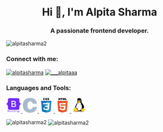 
<h1 align="center">Hi 👋, I'm Alpita Sharma</h1>
<h3 align="center">A passionate frontend developer.</h3>

<p align="left"> <img src="https://komarev.com/ghpvc/?username=alpitasharma2&label=Profile%20views&color=0e75b6&style=flat" alt="alpitasharma2" /> </p>

<h3 align="left">Connect with me:</h3>
<p align="left">
<a href="https://linkedin.com/in/alpitasharma" target="blank"><img align="center" src="https://cdn.jsdelivr.net/npm/simple-icons@3.0.1/icons/linkedin.svg" alt="alpitasharma" height="30" width="40" /></a>
<a href="https://instagram.com/___alpitaaa" target="blank"><img align="center" src="https://cdn.jsdelivr.net/npm/simple-icons@3.0.1/icons/instagram.svg" alt="___alpitaaa" height="30" width="40" /></a>
</p>

<h3 align="left">Languages and Tools:</h3>
<p align="left"> <a href="https://getbootstrap.com" target="_blank"> <img src="https://raw.githubusercontent.com/devicons/devicon/master/icons/bootstrap/bootstrap-plain-wordmark.svg" alt="bootstrap" width="40" height="40"/> </a> <a href="https://www.cprogramming.com/" target="_blank"> <img src="https://raw.githubusercontent.com/devicons/devicon/master/icons/c/c-original.svg" alt="c" width="40" height="40"/> </a> <a href="https://www.w3schools.com/css/" target="_blank"> <img src="https://raw.githubusercontent.com/devicons/devicon/master/icons/css3/css3-original-wordmark.svg" alt="css3" width="40" height="40"/> </a> <a href="https://www.w3.org/html/" target="_blank"> <img src="https://raw.githubusercontent.com/devicons/devicon/master/icons/html5/html5-original-wordmark.svg" alt="html5" width="40" height="40"/> </a> <a href="https://www.linux.org/" target="_blank"> <img src="https://raw.githubusercontent.com/devicons/devicon/master/icons/linux/linux-original.svg" alt="linux" width="40" height="40"/> </a> </p>

<p><img align="left" src="https://github-readme-stats.vercel.app/api/top-langs?username=alpitasharma2&show_icons=true&locale=en&layout=compact" alt="alpitasharma2" /></p>

<p>&nbsp;<img align="center" src="https://github-readme-stats.vercel.app/api?username=alpitasharma2&show_icons=true&locale=en" alt="alpitasharma2" /></p>
